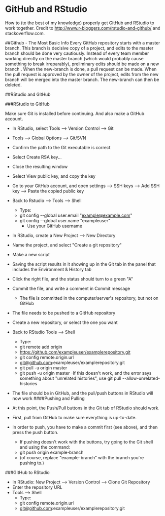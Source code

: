 # GitHub and RStudio
How to (to the best of my knowledge) properly get GitHub and RStudio to work together. Credit to http://www.r-bloggers.com/rstudio-and-github/ and stackoverflow.com. 

##Github - The Most Basic Info
Every GitHub repository starts with a master branch. This branch is decisive copy of a project, and edits to the master branch should be done very cautiously. Instead of every team member working directly on the master branch (which would probably cause something to break irreparably), preliminary edits should be made on a new branch . When the new-branch is done, a pull request can be made. When the pull request is approved by the owner of the project, edits from the new branch will be merged into the master branch. The new-branch can then be deleted. 

##RStudio and GitHub

###RStudio to GitHub

Make sure Git is installed before continuing. And also make a GitHub account.

- In RStudio, select Tools --> Version Control --> Git
- Tools --> Global Options --> Git/SVN
- Confirm the path to the Git executable is correct
- Select Create RSA key...
- Close the resulting window
- Select View public key, and copy the key
- Go to your GitHub account, and open settings --> SSH keys --> Add SSH key --> Paste the copied public key
- Back to Rstudio --> Tools --> Shell
  - Type:
  - git config --global user.email "example@example.com"
  - git config --global user.name "exampleuser"
    - Use your GitHub username
- In RStudio, create a New Project --> New Directory
- Name the project, and select "Create a git repository"
- Make a new script
- Saving the script results in it showing up in the Git tab in the panel that includes the Environment & History tab
- Click the right file, and the status should turn to a green "A"
- Commit the file, and write a comment in Commit message
  - The file is committed in the computer/server's repository, but not on GitHub
- The file needs to be pushed to a GitHub repository
- Create a new repository, or select the one you want

- Back to RStudio Tools --> Shell
  - Type:
  - git remote add origin
  - https://github.com/exampleuser/examplerepository.git
  - git config remote.origin.url 
  - git@github.com:exampleuser/examplerepository.git
  - git pull -u origin master
  - git push -u origin master
    -If this doesn't work, and the error says something about "unrelated histories", use git pull --allow-unrelated-histories 
- The file should be in GitHub, and the pull/push buttons in RStudio will now work
####Pushing and Pulling
- At this point, the Push/Pull buttons in the Git tab of RStudio should work. 
- First, pull from GitHub to make sure everything is up-to-date. 
- In order to push, you have to make a commit first (see above), and then press the push button. 
  - If pushing doesn't work with the buttons, try going to the Git shell and using the command:
  - git push origin example-branch
  - (of course, replace "example-branch" with the branch you're pushing to.)

###GitHub to RStudio
- In RStudio: New Project --> Version Control --> Clone Git Repository
- Enter the repository URL
- Tools --> Shell
  - Type:
  - git config remote.origin.url
  - git@github.com:exampleuser/examplerepository.git
